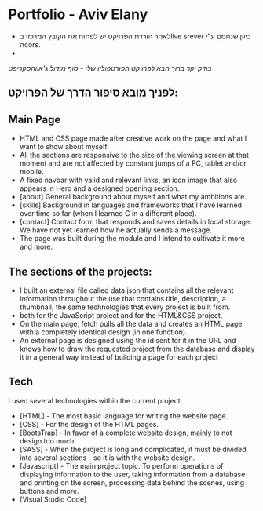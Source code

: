 # Portfolio - Aviv Elany

- לאחר הורדת הפרויקט יש לפתוח את הקובץ המרכזי בlive srever כיוון שנחסם ע"י הcors.
-

_בודק יקר ברוך הבא לפרויקט הפורטפוליו שלי - סוף מודול ג'אווהסקריפט_

## לפניך מובא סיפור הדרך של הפרויקט:

## Main Page
- HTML and CSS page made after creative work on the page and what I want to show about myself.
- All the sections are responsive to the size of the viewing screen at that moment and are not affected by constant jumps of a PC, tablet and/or mobile.
- A fixed navbar with valid and relevant links, an icon image that also appears in Hero and a designed opening section.
- [about] General background about myself and what my ambitions are.
- [skills] Background in languages and frameworks that I have learned over time so far (when I learned C in a different place).
- [contact] Contact form that responds and saves details in local storage. We have not yet learned how he actually sends a message.
- The page was built during the module and I intend to cultivate it more and more.

## The sections of the projects:
- I built an external file called data.json that contains all the relevant information throughout the use that contains title, description, a thumbnail, the same technologies that every project is built from.
- both for the JavaScript project and for the HTML&CSS project.
- On the main page, fetch pulls all the data and creates an HTML page with a completely identical design (in one function).
- An external page is designed using the id sent for it in the URL and knows how to draw the requested project from the database and display it in a general way instead of building a page for each project

## Tech

I used several technologies within the current project:

- [HTML] - The most basic language for writing the website page.
- [CSS] - For the design of the HTML pages.
- [BootsTrap] - In favor of a complete website design, mainly to not design too much.
- [SASS] - When the project is long and complicated, it must be divided into several sections - so it is with the website design.
- [Javascript] - The main project topic. To perform operations of displaying information to the user, taking information from a database and printing on the screen, processing data behind the scenes, using buttons and more.
- [Visual Studio Code]
